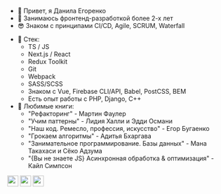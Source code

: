 - 👋 Привет, я Данила Егоренко
- 👀 Занимаюсь фронтенд-разработкой более 2-х лет
- 😎 Знаком с принципами CI/CD, Agile, SCRUM, Waterfall
* 🌱 Стек:
  + TS / JS
  + Next.js / React
  + Redux Toolkit
  + Git
  + Webpack
  + SASS/SCSS
  + Знаком с Vue, Firebase CLI/API, Babel, PostCSS, BEM
  + Есть опыт работы с PHP, Django, C++
* 💞️ Любимые книги: 
  + "Рефакторинг" - Мартин Фаулер
  + "Учим паттерны" - Лидия Халли и Эдди Османи
  + "Наш код. Ремесло, профессия, искусство" - Егор Бугаенко
  + "Грокаем алгоритмы" - Адитья Бхаргава
  + "Занимательное программирование. Базы данных" - Мана Такахаси и Сёко Адзума
  + "{Вы не знаете JS} Асинхронная обработка & оптимизация" - Кайл Симпсон

[<img src="https://pngicon.ru/file/uploads/vk-256x256.png" width="25"/>](https://vk.com/danila_egorenko)
[<img src="https://user-images.githubusercontent.com/65312989/150600219-64ccfb17-98ef-47c0-a5cb-266c098dc997.png" width="25"/>](https://t.me/danilaEgorenko)
[<img src="[https://upload.wikimedia.org/wikipedia/commons/8/8e/LeetCode_Logo_1.png]" width="25"/>](https://leetcode.com/danila_egorenko/)
